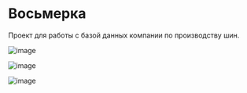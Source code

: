 # Восьмерка
Проект для работы с базой данных компании по производству шин.

![image](https://github.com/ladn00/-/assets/124509186/3a2738d0-b971-43e4-ba4e-026f76b840fe)

![image](https://github.com/ladn00/-/assets/124509186/3990e41e-0907-4883-a757-50a78931a40c)

![image](https://github.com/ladn00/-/assets/124509186/ef18ad4e-f4be-4b6b-959c-8341a93fe1d5)
